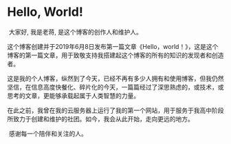 # Hello, World! 

​	大家好, 我是老蒋, 是这个博客的创作人和维护人。

​	这个博客创建并于2019年6月8日发布第一篇文章《Hello，world！》，这是这个博客的第一篇文章，用于致敬支持我搭建起这个博客的所有的知识的发现者和创造者。

​	这是我的个人博客，纵然到了今天，已经不再有多少人拥有和使用博客，但我仍然坚信，在信息高度快餐化、碎片化的今天，一篇篇经过了深思熟虑的，或技术，或思考的文章，更能够承载起属于人类智慧的力量。

​	在此之前，我曾在我的云服务器上运行了我的第一个网站，用于服务于我高中阶段所致力于创建和维护的社团。如今，我会从此开始，走向更远的地方。

​	感谢每一个陪伴和关注的人。

